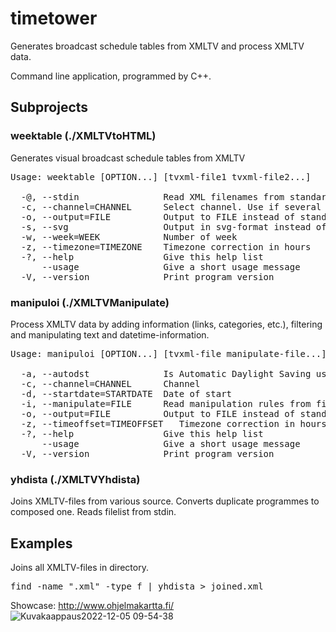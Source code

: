 # timetower
Generates broadcast schedule tables from XMLTV and process XMLTV data.

Command line application, programmed by C++.

## Subprojects
### weektable (./XMLTVtoHTML)
Generates visual broadcast schedule tables from XMLTV

<pre>
Usage: weektable [OPTION...] [tvxml-file1 tvxml-file2...]

  -@, --stdin                Read XML filenames from standard input
  -c, --channel=CHANNEL      Select channel. Use if several
  -o, --output=FILE          Output to FILE instead of standard output
  -s, --svg                  Output in svg-format instead of html.
  -w, --week=WEEK            Number of week
  -z, --timezone=TIMEZONE    Timezone correction in hours
  -?, --help                 Give this help list
      --usage                Give a short usage message
  -V, --version              Print program version
</pre>

### manipuloi (./XMLTVManipulate)
Process XMLTV data by adding information (links, categories, etc.), filtering and manipulating text and datetime-information.

<pre>
Usage: manipuloi [OPTION...] [tvxml-file manipulate-file...]

  -a, --autodst              Is Automatic Daylight Saving used?
  -c, --channel=CHANNEL      Channel
  -d, --startdate=STARTDATE  Date of start
  -i, --manipulate=FILE      Read manipulation rules from file
  -o, --output=FILE          Output to FILE instead of standard output
  -z, --timeoffset=TIMEOFFSET   Timezone correction in hours
  -?, --help                 Give this help list
      --usage                Give a short usage message
  -V, --version              Print program version
</pre>

### yhdista (./XMLTVYhdista)
Joins XMLTV-files from various source. Converts duplicate programmes to composed one. Reads filelist from stdin.

## Examples
Joins all XMLTV-files in directory.

<pre>
find -name ".xml" -type f | yhdista > joined.xml
</pre>

Showcase:
http://www.ohjelmakartta.fi/
![Kuvakaappaus2022-12-05 09-54-38](https://user-images.githubusercontent.com/24640011/205583548-d1d7f5e1-11db-4efe-a1fe-50eae1abb9c7.png)

